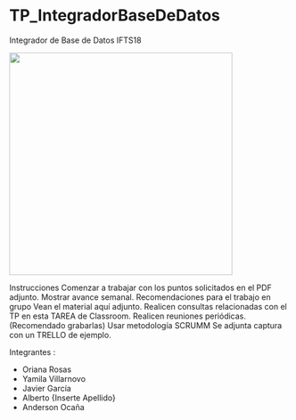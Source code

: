 # TP_IntegradorBaseDeDatos
Integrador de Base de Datos IFTS18

<img src="https://user-images.githubusercontent.com/86977326/144317487-aadd2612-7c22-4c4d-bdec-b80f74a54868.jpeg" width="400" height="400">

Instrucciones
   Comenzar a trabajar con los puntos solicitados en el PDF adjunto.
   Mostrar avance semanal.
   Recomendaciones para el trabajo en grupo
   Vean el material aquí adjunto.
   Realicen consultas relacionadas con el TP en esta TAREA de Classroom.
   Realicen reuniones periódicas. (Recomendado grabarlas)
   Usar metodología SCRUMM
   Se adjunta captura con un TRELLO de ejemplo.

Integrantes :
  * Oriana Rosas
  * Yamila Villarnovo
  * Javier García 
  * Alberto {Inserte Apellido}
  * Anderson Ocaña
 

